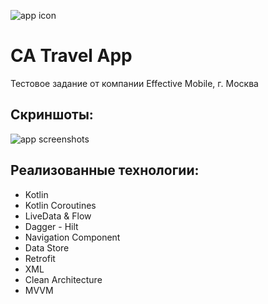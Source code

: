 ![app icon](https://github.com/RUD0MIR/Clean-Architecture-Travel-App/blob/main/app_icon.png?raw=true)



# CA Travel App

Тестовое задание от компании Effective Mobile, г. Москва

## Скриншоты:

![app screenshots](https://github.com/RUD0MIR/Clean-Architecture-Travel-App/blob/main/app_screenshots.png?raw=true)


## Реализованные технологии:
- Kotlin
- Kotlin Coroutines
- LiveData & Flow
- Dagger - Hilt
- Navigation Component
- Data Store
- Retrofit
- XML
- Clean Architecture
- MVVM
